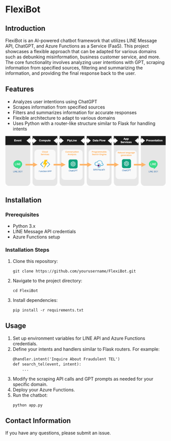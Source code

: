 # FlexiBot

## Introduction
FlexiBot is an AI-powered chatbot framework that utilizes LINE Message API, ChatGPT, and Azure Functions as a Service (FaaS). This project showcases a flexible approach that can be adapted for various domains such as debunking misinformation, business customer service, and more. The core functionality involves analyzing user intentions with GPT, scraping information from specified sources, filtering and summarizing the information, and providing the final response back to the user.

## Features
- Analyzes user intentions using ChatGPT
- Scrapes information from specified sources
- Filters and summarizes information for accurate responses
- Flexible architecture to adapt to various domains
- Uses Python with a router-like structure similar to Flask for handling intents

![structure](/images/structure.png)

## Installation
### Prerequisites
- Python 3.x
- LINE Message API credentials
- Azure Functions setup

### Installation Steps
1. Clone this repository:
   ```
   git clone https://github.com/yourusername/FlexiBot.git
   ```
2. Navigate to the project directory:
   ```
   cd FlexiBot
   ```
3. Install dependencies:
   ```
   pip install -r requirements.txt
   ```

## Usage
1. Set up environment variables for LINE API and Azure Functions credentials.
2. Define your intents and handlers similar to Flask routers. For example:
   ```
   @handler.intent('Inquire About Fraudulent TEL')
   def search_tel(event, intent):
       ...
   ```
3. Modify the scraping API calls and GPT prompts as needed for your specific domain.
4. Deploy your Azure Functions.
5. Run the chatbot:
   ```
   python app.py
   ```

## Contact Information
If you have any questions, please submit an issue.
